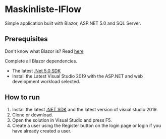 # Maskinliste-IFlow

Simple application built with Blazor, ASP.NET 5.0 and SQL Server.

## Prerequisites
Don't know what Blazor is? Read [here](https://docs.microsoft.com/en-us/aspnet/core/blazor)

Complete all Blazor dependencies.
- The latest [.Net 5.0 SDK](https://dotnet.microsoft.com/download/visual-studio-sdks)
- Install the Latest Visual Studio 2019 with the ASP.NET and web development workload selected.

## How to run
1. Install the latest [.NET SDK](https://dotnet.microsoft.com/download/visual-studio-sdks) and the latest version of visual studio 2019.
2. Clone or download.
3. Open the solution in Visual Studio and press F5.
4. Create a user using the Register button on the login page or login if you have already created a user.
